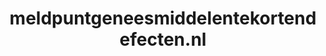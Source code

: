 ---
layout: post
title:  "meldpuntgeneesmiddelentekortendefecten.nl"
internal_url:  "/dutchgov/meldpuntgeneesmiddelentekortendefecten.nl.html"
categories: dutchgov
---